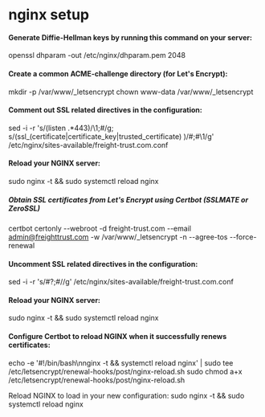 # nginx setup

#### Generate Diffie-Hellman keys by running this command on your server:

openssl dhparam -out /etc/nginx/dhparam.pem 2048

#### Create a common ACME-challenge directory (for Let's Encrypt):

mkdir -p /var/www/\_letsencrypt chown www-data /var/www/\_letsencrypt

#### Comment out SSL related directives in the configuration:

sed -i -r 's/(listen .\*443)/\1;#/g;
s/(ssl\_(certificate|certificate_key|trusted_certificate) )/#;#\1/g'
/etc/nginx/sites-available/freight-trust.com.conf

#### Reload your NGINX server:

sudo nginx -t && sudo systemctl reload nginx

##### Obtain SSL certificates from Let's Encrypt using Certbot (SSLMATE or ZeroSSL)

certbot certonly --webroot -d freight-trust.com --email admin@freighttrust.com
-w /var/www/\_letsencrypt -n --agree-tos --force-renewal

#### Uncomment SSL related directives in the configuration:

sed -i -r 's/#?;#//g' /etc/nginx/sites-available/freight-trust.com.conf

#### Reload your NGINX server:

sudo nginx -t && sudo systemctl reload nginx

#### Configure Certbot to reload NGINX when it successfully renews certificates:

echo -e '#!/bin/bash\nnginx -t && systemctl reload nginx' | sudo tee
/etc/letsencrypt/renewal-hooks/post/nginx-reload.sh sudo chmod a+x
/etc/letsencrypt/renewal-hooks/post/nginx-reload.sh

Reload NGINX to load in your new configuration: sudo nginx -t && sudo systemctl
reload nginx
